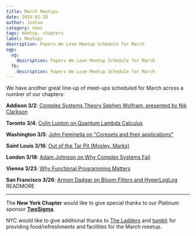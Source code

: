 ```yaml
---
title: March Meetups
date: 2015-02-28
author: Joshua
category: news
tags: meetup, chapters
label: Meetups
description: Papers We Love Meetup Schedule for March
ogp:
  og:
    description: Papers We Love Meetup Schedule for March
  fb:
    description: Papers We Love Meetup Schedule for March
---
```


We have another great line-up of meet-ups scheduled for March across a number of our chapters:

**Addison 3/2**: [Complex Systems Theory  Sephen Wolfram, presented by Nik Clarkson](http://www.meetup.com/Papers-We-Love-Dallas/events/220708429/)

**Toronto 3/4**: [Colin Lupton on Quantum Lambda Calculus](http://www.meetup.com/Papers-We-Love-Toronto/events/220756628/)

**Washington 3/5**: [John Feminella on "Coresets and their applications"](http://www.meetup.com/Papers-We-Love-DC/events/220155410/)

**Saint Louis 3/16**: [Out of the Tar Pit (Mosley, Marks)](http://www.meetup.com/Papers-We-Love-in-saint-louis/events/220109644/)

**London 3/18**: [Adam Johnson on Why Complex Systems Fail](http://www.meetup.com/Papers-We-Love-London/events/220691457/)

**Vienna 3/23**: [Why Functional Programming Matters](http://www.meetup.com/Papers-We-Love-Vienna/events/220729137/)

**San Francisco 3/26**: [Armon Dadgar on Bloom Filters and HyperLogLog](http://www.meetup.com/papers-we-love-too/events/212147942/)
 READMORE

---

The **New York Chapter** would like to give special thanks to our Platinum sponsor **[TwoSigma](https://www.twosigma.com)**.

NYC would like to give additional thanks to [The Ladders](http://dev.theladders.com) and [tumblr](http://engineering.tumblr.com) for providing food/refreshments and facilities for the March meetup.
